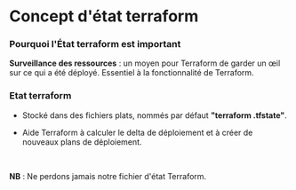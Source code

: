 # Concept d'état terraform

### Pourquoi l'État terraform est important

**Surveillance des ressources** : un moyen pour Terraform de garder un œil sur ce qui a été déployé. Essentiel à la fonctionnalité de Terraform.

### Etat terraform

- Stocké dans des fichiers plats, nommés par défaut **"terraform .tfstate"**.

- Aide Terraform à calculer le delta de déploiement et à créer de nouveaux plans de déploiement.
<br>

**NB** : Ne perdons jamais notre fichier d'état Terraform.